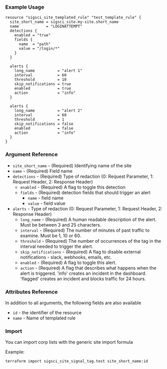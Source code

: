 ### Example Usage

```hcl-terraform
resource "sigsci_site_templated_rule" "test_template_rule" {
  site_short_name = sigsci_site.my-site.short_name
  name            = "LOGINATTEMPT"
  detections {
    enabled = "true"
    fields {
      name  = "path"
      value = "/login/*"
    }
  }

  alerts {
    long_name          = "alert 1"
    interval           = 60
    threshold          = 10
    skip_notifications = true
    enabled            = true
    action             = "info"
  }

  alerts {
    long_name          = "alert 2"
    interval           = 60
    threshold          = 1
    skip_notifications = false
    enabled            = false
    action             = "info"
  }
}
```

### Argument Reference
- `site_short_name` - (Required) Identifying name of the site
- `name` - (Required) Field name
- `detections` - (Required) Type of redaction (0: Request Parameter, 1: Request Header, 2: Response Header)
  - `enabled` - (Required) A flag to toggle this detection
  - `fields` - (Required) detection fields that should trigger an alert
    - `name` - field name
    - `value` - field value
- `alerts` -  Type of redaction (0: Request Parameter, 1: Request Header, 2: Response Header)
  - `long_name` - (Required) A human readable description of the alert. Must be between 3 and 25 characters.
  - `interval` - (Required) The number of minutes of past traffic to examine. Must be 1, 10 or 60.
  - `threshold` - (Required) The number of occurrences of the tag in the interval needed to trigger the alert.
  - `skip_notifications` - (Required) A flag to disable external notifications - slack, webhooks, emails, etc.
  - `enabled` - (Required) A flag to toggle this alert.
  - `action` - (Required) A flag that describes what happens when the alert is triggered. 'info' creates an incident in the dashboard. 'flagged' creates an incident and blocks traffic for 24 hours.

### Attributes Reference
In addition to all arguments, the following fields are also available
 - `id` - the identifier of the resource
 - `name` - Name of templated rule

### Import
You can import corp lists with the generic site import formula

Example:
```shell script
terraform import sigsci_site_signal_tag.test site_short_name:id
```